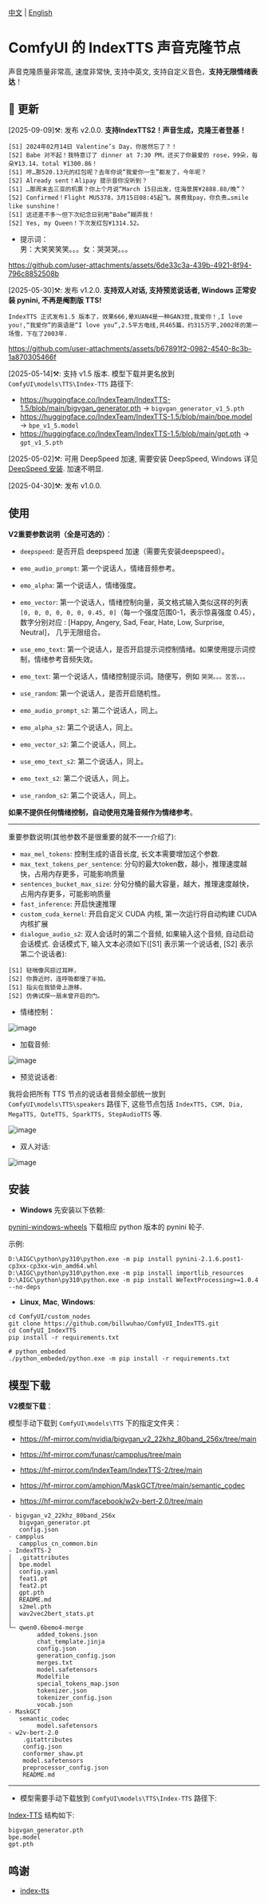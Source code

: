 [中文](README.md) | [English](README-EN.md) 

# ComfyUI 的 IndexTTS 声音克隆节点

声音克隆质量非常高, 速度非常快, 支持中英文, 支持自定义音色，**支持无限情绪表达**！

## 📣 更新

[2025-09-09]⚒️: 发布 v2.0.0. **支持IndexTTS2！声音生成，克隆王者登基！**

```
[S1] 2024年02月14日 Valentine’s Day，你居然忘了？！
[S2] Babe 对不起！我特意订了 dinner at 7:30 PM，还买了你最爱的 rose，99朵，每朵¥13.14，total ¥1300.86！
[S1] 哼…那520.13元的红包呢？去年你说“我爱你一生”都发了，今年呢？
[S2] Already sent！Alipay 提示音你没听到？
[S1] …那周末去三亚的机票？你上个月说“March 15日出发，住海景房¥2888.88/晚”？
[S2] Confirmed！Flight MU5378，3月15日08:45起飞。房费我pay，你负责…smile like sunshine！
[S1] 这还差不多～但下次纪念日别用“Babe”糊弄我！
[S2] Yes, my Queen！下次发红包¥1314.52。
```

- 提示词：  
男：大笑笑笑笑。。。女：哭哭哭。。。

https://github.com/user-attachments/assets/6de33c3a-439b-4921-8f94-796c8852508b

[2025-05-30]⚒️: 发布 v1.2.0. **支持双人对话, 支持预览说话者, Windows 正常安装 pynini, 不再是阉割版 TTS!**

`IndexTTS 正式发布1.5 版本了，效果666,晕XUAN4是一种GAN3觉,我爱你！,I love you!,“我爱你”的英语是“I love you”,2.5平方电线,共465篇，约315万字,2002年的第一场雪，下在了2003年.`

https://github.com/user-attachments/assets/b67891f2-0982-4540-8c3b-1a870305466f

[2025-05-14]⚒️: 支持 v1.5 版本. 模型下载并更名放到 `ComfyUI\models\TTS\Index-TTS` 路径下:
- https://huggingface.co/IndexTeam/IndexTTS-1.5/blob/main/bigvgan_generator.pth  → `bigvgan_generator_v1_5.pth`
- https://huggingface.co/IndexTeam/IndexTTS-1.5/blob/main/bpe.model → `bpe_v1_5.model`
- https://huggingface.co/IndexTeam/IndexTTS-1.5/blob/main/gpt.pth → `gpt_v1_5.pth`

[2025-05-02]⚒️: 可用 DeepSpeed 加速, 需要安装 DeepSpeed, Windows 详见 [DeepSpeed 安装](https://github.com/deepspeedai/DeepSpeed/blob/master/blogs/windows/08-2024/chinese/README.md). 加速不明显.

[2025-04-30]⚒️: 发布 v1.0.0.

## 使用

**V2重要参数说明（全是可选的）**：
- `deepspeed`: 是否开启 deepspeed 加速（需要先安装deepspeed）。
- `emo_audio_prompt`: 第一个说话人，情绪音频参考。
- `emo_alpha`: 第一个说话人，情绪强度。
- `emo_vector`: 第一个说话人，情绪控制向量，英文格式输入类似这样的列表 `[0, 0, 0, 0, 0, 0, 0.45, 0]`（每一个强度范围0-1，表示惊喜强度 0.45），数字分别对应 : [Happy, Angery, Sad, Fear, Hate, Low, Surprise, Neutral]， 几乎无限组合。
- `use_emo_text`: 第一个说话人，是否开启提示词控制情绪。如果使用提示词控制，情绪参考音频失效。
- `emo_text`: 第一个说话人，情绪控制提示词。随便写，例如 `哭哭。。。苦苦。。。`
- `use_random`: 第一个说话人，是否开启随机性。

- `emo_audio_prompt_s2`: 第二个说话人，同上。
- `emo_alpha_s2`: 第二个说话人，同上。
- `emo_vector_s2`: 第二个说话人，同上。
- `use_emo_text_s2`: 第二个说话人，同上。
- `emo_text_s2`: 第二个说话人，同上。
- `use_random_s2`: 第二个说话人，同上。

**如果不提供任何情绪控制，自动使用克隆音频作为情绪参考**。

---

重要参数说明(其他参数不是很重要的就不一一介绍了):
- `max_mel_tokens`: 控制生成的语音长度, 长文本需要增加这个参数.
- `max_text_tokens_per_sentence`: 分句的最大token数，越小，推理速度越快，占用内存更多，可能影响质量
- `sentences_bucket_max_size`: 分句分桶的最大容量，越大，推理速度越快，占用内存更多，可能影响质量
- `fast_inference`: 开启快速推理
- `custom_cuda_kernel`: 开启自定义 CUDA 内核, 第一次运行将自动构建 CUDA 内核扩展
- `dialogue_audio_s2`: 双人会话时的第二个音频, 如果输入这个音频, 自动启动会话模式. 会话模式下, 输入文本必须如下([S1] 表示第一个说话者, [S2] 表示第二个说话者):
```
[S1] 轻喘像风掠过耳畔，
[S2] 你靠近时，连呼吸都慢了半拍。
[S1] 指尖在我锁骨上游移，
[S2] 仿佛试探一扇未曾开启的门。
```

- 情绪控制：

![image](https://github.com/billwuhao/ComfyUI_IndexTTS/blob/main/images/20250909114313_825_51.png)

- 加载音频:

![image](https://github.com/billwuhao/ComfyUI_IndexTTS/blob/main/images/2025-04-30_19-22-46.png)

- 预览说话者:

我将会把所有 TTS 节点的说话者音频全部统一放到 `ComfyUI\models\TTS\speakers` 路径下, 这些节点包括 `IndexTTS, CSM, Dia, MegaTTS, QuteTTS, SparkTTS, StepAudioTTS` 等.

![image](https://github.com/billwuhao/ComfyUI_IndexTTS/blob/main/images/2025-05-30_22-30-05.png)

- 双人对话:

![image](https://github.com/billwuhao/ComfyUI_IndexTTS/blob/main/images/2025-05-30_22-15-23.png)

## 安装

- **Windows** 先安装以下依赖:

[pynini-windows-wheels](https://github.com/billwuhao/pynini-windows-wheels/releases/tag/v2.1.6.post1) 下载相应 python 版本的 pynini 轮子.

示例:
```
D:\AIGC\python\py310\python.exe -m pip install pynini-2.1.6.post1-cp3xx-cp3xx-win_amd64.whl
D:\AIGC\python\py310\python.exe -m pip install importlib_resources
D:\AIGC\python\py310\python.exe -m pip install WeTextProcessing>=1.0.4 --no-deps
```

- **Linux**, **Mac**, **Windows**:
```
cd ComfyUI/custom_nodes
git clone https://github.com/billwuhao/ComfyUI_IndexTTS.git
cd ComfyUI_IndexTTS
pip install -r requirements.txt

# python_embeded
./python_embeded/python.exe -m pip install -r requirements.txt
```

## 模型下载

**V2模型下载**：

模型手动下载到 `ComfyUI\models\TTS` 下的指定文件夹：

- https://hf-mirror.com/nvidia/bigvgan_v2_22khz_80band_256x/tree/main

- https://hf-mirror.com/funasr/campplus/tree/main

- https://hf-mirror.com/IndexTeam/IndexTTS-2/tree/main

- https://hf-mirror.com/amphion/MaskGCT/tree/main/semantic_codec

- https://hf-mirror.com/facebook/w2v-bert-2.0/tree/main

```
- bigvgan_v2_22khz_80band_256x
   bigvgan_generator.pt
   config.json
- campplus
   campplus_cn_common.bin
- IndexTTS-2
│  .gitattributes
│  bpe.model
│  config.yaml
│  feat1.pt
│  feat2.pt
│  gpt.pth
│  README.md
│  s2mel.pth
│  wav2vec2bert_stats.pt
│
└─ qwen0.6bemo4-merge
        added_tokens.json
        chat_template.jinja
        config.json
        generation_config.json
        merges.txt
        model.safetensors
        Modelfile
        special_tokens_map.json
        tokenizer.json
        tokenizer_config.json
        vocab.json
- MaskGCT
   semantic_codec
        model.safetensors
- w2v-bert-2.0
    .gitattributes
    config.json
    conformer_shaw.pt
    model.safetensors
    preprocessor_config.json
    README.md
```

---

- 模型需要手动下载放到 `ComfyUI\models\TTS\Index-TTS` 路径下:

[Index-TTS](https://huggingface.co/IndexTeam/Index-TTS/tree/main) 结构如下:

```
bigvgan_generator.pth
bpe.model
gpt.pth
```

## 鸣谢


- [index-tts](https://github.com/index-tts/index-tts)
